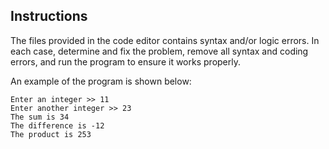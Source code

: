 ## Instructions

The files provided in the code editor contains syntax and/or logic errors. In each case, determine and fix the problem, remove all syntax and coding errors, and run the program to ensure it works properly.

An example of the program is shown below:

```
Enter an integer >> 11
Enter another integer >> 23
The sum is 34
The difference is -12
The product is 253
```
